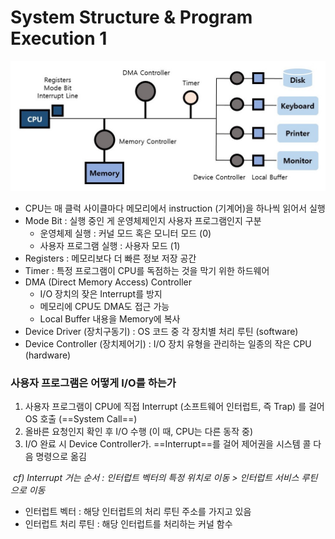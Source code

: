 # System Structure & Program Execution 1



![2-1-1](CS.assets/2-1-1.jpg)

- CPU는 매 클럭 사이클마다 메모리에서 instruction (기계어)을 하나씩 읽어서 실행
- Mode Bit : 실행 중인 게 운영체제인지 사용자 프로그램인지 구분
  - 운영체제 실행 : 커널 모드 혹은 모니터 모드 (0)
  - 사용자 프로그램 실행 : 사용자 모드 (1)
- Registers : 메모리보다 더 빠른 정보 저장 공간
- Timer : 특정 프로그램이 CPU를 독점하는 것을 막기 위한 하드웨어
- DMA (Direct Memory Access) Controller
  - I/O 장치의 잦은 Interrupt를 방지
  - 메모리에 CPU도 DMA도 접근 가능
  - Local Buffer 내용을 Memory에 복사
- Device Driver (장치구동기) : OS 코드 중 각 장치별 처리 루틴 (software)
- Device Controller (장치제어기) : I/O 장치 유형을 관리하는 일종의 작은 CPU (hardware)



### 사용자 프로그램은 어떻게 I/O를 하는가

1. 사용자 프로그램이 CPU에 직접 Interrupt (소프트웨어 인터럽트, 즉 Trap) 를 걸어 OS 호출 (==System Call==)
2. 올바른 요청인지 확인 후 I/O 수행 (이 때, CPU는 다른 동작 중)
3. I/O 완료 시 Device Controller가. ==Interrupt==를 걸어 제어권을 시스템 콜 다음 명령으로 옮김

​	   *cf) Interrupt 거는 순서 : 인터럽트 벡터의 특정 위치로 이동 > 인터럽트 서비스 루틴으로 이동*

* 인터럽트 벡터 : 해당 인터럽트의 처리 루틴 주소를 가지고 있음
* 인터럽트 처리 루틴 : 해당 인터럽트를 처리하는 커널 함수
